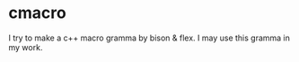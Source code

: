 cmacro
======

I try to make a c++ macro gramma by bison &amp; flex.  I may use this gramma in my work.
